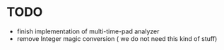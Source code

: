 # TODO
* finish implementation of multi-time-pad analyzer
* remove Integer magic conversion ( we do not need this kind of stuff)
